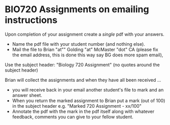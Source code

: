 # BIO720 Assignments on emailing instructions

 Upon completion of your assignment create a _single_ pdf with
  your answers.
- Name the pdf file with your student number (and nothing else).
- Mail the file to Brian "at"" Golding "at" McMaster "dot" CA (please fix the email address, this is done this way say BG does more spam email), 

Use the subject header: "Biology 720 Assignment"
(no quotes around the subject header)

Brian will collect the assignments and when they have all been
received ...

- you will receive back in your email another student's file to mark and an answer sheet.
- When you return the marked assignment to Brian put a mark (out of 100) in the subject header e.g. "Marked 720 Assignment - xx/100"
- Annotate the pdf with the mark in the pdf itself along with
  whatever feedback, comments you can give to your fellow student.